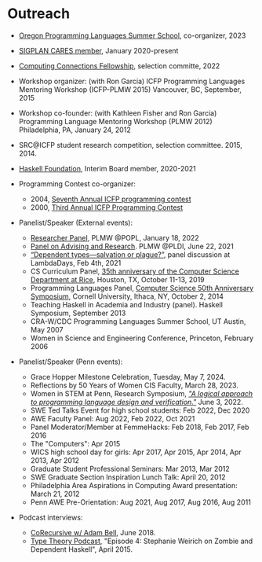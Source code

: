 Outreach
=======

+ [Oregon Programming Languages Summer School](https://www.cs.uoregon.edu/research/summerschool/summer22/), co-organizer, 2023

+ [SIGPLAN CARES member](https://www.sigplan.org/Cares/), January 2020-present

+ [Computing Connections Fellowship](https://computingconnections.org/), selection committe, 2022

+ Workshop organizer: (with Ron Garcia)
  ICFP Programming Languages Mentoring Workshop (ICFP-PLMW 2015)
  Vancouver, BC, September, 2015

+ Workshop co-founder: (with Kathleen Fisher and Ron Garcia)
  Programming Language Mentoring Workshop (PLMW 2012)
  Philadelphia, PA, January 24, 2012

+ SRC@ICFP student research competition, selection committee.  2015, 2014.

+ [Haskell Foundation](https://haskell.foundation/), Interim Board member, 2020-2021

+ Programming Contest co-organizer:
    - 2004, [Seventh Annual ICFP programming contest](http://www.cis.upenn.edu/proj/plclub/contest/)
    - 2000, [Third Annual ICFP Programming Contest](http://www.cs.cornell.edu/icfp/)

+ Panelist/Speaker (External events):
    - [Researcher Panel](https://popl22.sigplan.org/details/PLMW-2022-papers/8/Panel-live-only-no-recording-), PLMW @POPL, January 18, 2022
    - [Panel on Advising and Research](https://pldi21.sigplan.org/details/PLMW-PLDI-2021/7/Panel-on-Advising-and-Research). PLMW @PLDI, June 22, 2021
    - [“Dependent types—salvation or plague?”](https://www.lambdadays.org/lambdadays2021?utm_source=ESL&utm_medium=email&utm_campaign=CBV+America+2021#free-meetup), panel discussion at LambdaDays, Feb 4th, 2021
    - CS Curriculum Panel, [35th anniversary of the Computer Science Department at Rice](http://cs35.rice.edu/), Houston, TX, October 11-13, 2019
    - Programming Languages Panel, [Computer Science 50th Anniversary Symposium](http://www.cs.cornell.edu/events/50years/schedule), 
	  Cornell University, Ithaca, NY, October 2, 2014
    - Teaching Haskell in Academia and Industry (panel). Haskell Symposium, September 2013
    - CRA-W/CDC Programming Languages Summer School, UT Austin, May 2007
    - Women in Science and Engineering Conference, Princeton, February 2006

+ Panelist/Speaker (Penn events):
    - Grace Hopper Milestone Celebration, Tuesday, May 7, 2024.
    - Reflections by 50 Years of Women CIS Faculty, March 28, 2023.
    - Women in STEM at Penn, Research Symposium, [*"A logical approach to programming language design and verification."*](talks/women-in-stem-2022.pdf) June 3, 2022.
    - SWE Ted Talks Event for high school students: Feb 2022, Dec 2020
    - AWE Faculty Panel: Aug 2022, Feb 2022, Oct 2021
    - Panel Moderator/Member at FemmeHacks: Feb 2018, Feb 2017, Feb 2016
    - The "Computers": Apr 2015
    - WICS high school day for girls: Apr 2017, Apr 2015, Apr 2014,
      Apr 2013, Apr 2012
    - Graduate Student Professional Seminars: Mar 2013, Mar 2012
    - SWE Graduate Section Inspiration Lunch Talk: April 20, 2012
    - Philadelphia Area Aspirations in Computing Award presentation: March 21, 2012
    - Penn AWE Pre-Orientation: Aug 2021, Aug 2017, Aug 2016, Aug 2011

+ Podcast interviews:
    - [CoRecursive w/ Adam Bell](https://corecursive.com/015-dependant-types-in-haskell-with-stephanie-weirich/), June 2018.
    - [Type Theory Podcast](http://typetheorypodcast.com/2015/04/episode-4-stephanie-weirich-on-zombie-and-dependent-haskell/), "Episode 4: Stephanie Weirich on Zombie and Dependent Haskell", April 2015.
